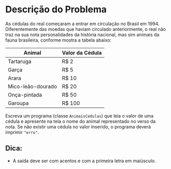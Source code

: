 # Descrição do Problema

As cédulas do real começaram a entrar em circulação no Brasil em 1994. Diferentemente das moedas que haviam circulado anteriormente, o real não traz na sua nota personalidades da história nacional, mas sim animais da fauna brasileira, conforme mostra a tabela abaixo:

| Animal              | Valor da Cédula |
|---------------------|-----------------|
| Tartaruga           | R$ 2            |
| Garça               | R$ 5            |
| Arara               | R$ 10           |
| Mico-leão-dourado   | R$ 20           |
| Onça-pintada        | R$ 50           |
| Garoupa             | R$ 100          |

Escreva um programa (classe `AnimaisCedulas`) que leia o valor de uma cédula e apresente na tela o nome do animal representado no verso da nota. Se não existir uma cédula no valor inserido, o programa deverá imprimir `"erro"`.

## Dica:

- A saída deve ser com acentos e com a primeira letra em maiúsculo.
